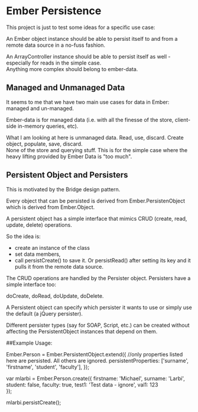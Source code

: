 # Ember Persistence

This project is just to test some ideas for a specific use case:

An Ember object instance should be able to persist itself to and from a remote data source in a no-fuss fashion.

An ArrayController instance should be able to persist itself as well - especially for reads in the simple case.  
Anything more complex should belong to ember-data.


## Managed and Unmanaged Data

It seems to me that we have two main use cases for data in Ember: managed and un-managed.

Ember-data is for managed data (i.e. with all the finesse of the store, client-side in-memory queries, etc).  

What I am looking at  here is unmanaged data.  Read, use, discard.  Create object, populate, save, discard.  
None of the store and querying stuff. This is for the simple case where the heavy lifting provided by Ember Data is "too much".


## Persistent Object and Persisters
This is motivated by the Bridge design pattern.

Every object that can be persisted is derived from Ember.PersistenObject which is derived from Ember.Object.

A persistent object has a simple interface that mimics CRUD (create, read, update, delete) operations.

So the idea is:
* create an instance of the class
* set data members,
* call persistCreate() to save it.  Or persistRead() after setting its key and it pulls it from the remote data source.

The CRUD operations are handled by the Persister object.  Persisters have a simple interface too:

doCreate, doRead, doUpdate, doDelete.

A Persistent object can specify which persister it wants to use or simply use the default (a jQuery persister).

Different persister types (say for SOAP, Script, etc.) can be created without affecting the PersistentObject instances that depend on them. 


##Example Usage:

Ember.Person = Ember.PersistentObject.extend({
	//only properties listed here are persisted.  All others are ignored.
	persistentProperties: ['surname', 'firstname', 'student', 'faculty'],
});

var mlarbi = Ember.Person.create({
	firstname: 'Michael',
	surname: 'Larbi',
	student: false,
	faculty: true,
	test1: 'Test data - ignore',
	val1: 123	
});

mlarbi.persistCreate();
